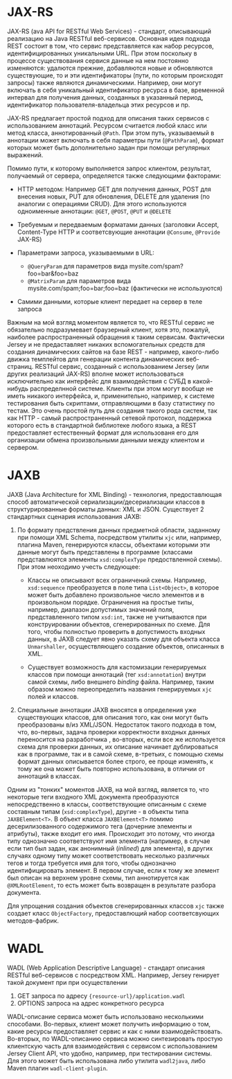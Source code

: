 JAX-RS
======

JAX-RS (ava API for RESTful Web Services) - стандарт, описывающий реализацию на Java RESTful веб-сервисов. 
Основная идея подхода REST состоит в том, что сервис представляется как набор ресурсов, идентифицированных 
уникальными URL. При этом поскольку в процессе существования сервися данные на нем постоянно изменяются: 
удалются прежние, добавляются новые и обновляются существующие, то и эти идентификаторы (пути, по которым происходят 
запросы) также являются динамическими. Например, они могут включать в себя уникальный идентификатор ресурса в базе, 
временной интервал для получения данных, созданных в указанный период, идентификатор пользователя-владельца этих ресурсов и пр.

JAX-RS предлагает простой подход для описания таких сервисов с использованием аннотаций. Ресурсом считается
любой класс или метод класса, аннотированный `@Path`. При этом путь, указываемый в аннотации может включать в себя
параметры пути (`@PathParam`), формат которых может быть дополнительно задан при помощи регулярных выражений. 

Помимо пути, к которому выполняется запрос клиентом, результат, получаемый от сервера, определяется также 
следующими факторами:

* HTTP методом: Например GET для получения данных, POST для внесения новых, PUT для обновления, DELETE для удаления 
(по аналогии с операциями CRUD). Для этого используются одноименные аннотации: `@GET`, `@POST`, `@PUT` и `@DELETE`

* Требуемым и передваемым форматами данных (заголовки Accept, Content-Type HTTP и соответсвующие аннотации `@Consume`, `@Provide` JAX-RS)

* Параметрами запроса, указываемыми в URL:
    - `@QueryParam` для параметров вида mysite.com/spam?foo=bar&foo=baz
    - `@MatrixParam` для параметров вида mysite.com/spam;foo=bar;foo=baz (фактически не используются)

* Самими данными, которые клиент передает на сервер в теле запроса

Важным на мой взгляд моментом является то, что RESTful сервис не обязательно подразумевает браузерный клиент, 
хотя это, пожалуй, наиболее распространенный обращения к таким сервисам. Фактически Jersey и не предаставляет никаких вспомогательных средств для создания динамических сайтов на базе REST - например, какого-либо движка темплейтов для генерации контента
динамических веб-страниц. RESTful сервис, созданный с использованием Jersey (или других реализаций JAX-RS) вполне может
использоваться исключительно как интерфейс для взаимодействия с СУБД в какой-нибудь распределнной системе. 
Клиенты при этом могут вообще не иметь никакого интерфейса, и, применительно, например, к системе тестирования
быть скриптами, отправляющими в базу статистику по тестам. Это очень простой путь для создания 
такого рода систем, так как HTTP - самый распространенный сетевой протокол, поддержка которого есть в стандартной 
библиотеке любого языка, а REST предоставляет естественный формат для использованя его для организации обмена произвольными данными
между клиентом и сервером.

JAXB
====

JAXB (Java Architecture for XML Binding) - технология, предоставлющая способ автоматической сериализации/десериализации классов в структурированные форматы данных: XML и JSON. Существует 2 стандартных сценария использования JAXB:

1. По формату предствления данных предметной области, заданному при помощи XML Schema, посредством утилиты `xjc` или, например, 
плагина Maven, генерируются классы, объектами которыми эти данные могут быть представлены в программе (классами представлюятся 
элементы `xsd:complexType` предоствленной схемы). 
При этом неоходимо учесть следующее:

    * Классы не описывают всех ограничений схемы. Например, `xsd:sequence` преобразуется в поле типа `List<Object>`, в которое может
    быть добавлено произвольное число элементов и в произвольном порядке. Ограничения на простые типы, например, диапазон допустимых значений поля, представленного типом `xsd:int`, также не учитываются при конструировании объектов, сгенерированных по схеме.
    Для того, чтобы полностью проверить в допустимость входных данных, в JAXB следует явно указать схему для объекта класса `Unmarshaller`, осуществляющего создание объектов, описанных в XML.

    * Существует возможность для кастомизации генерируемых классов при помощи аннотаций (тег `xsd:annotation`) внутри самой схемы,
    либо внешнего *binding* файла. Например, таким образом можно переопределить названия генерируемых `xjc` полей и классов.  

2. Специальные аннотации JAXB вносятся в определения уже существующих классов, для описания того, как они могут быть преобразованы 
в/из XML/JSON. Недостаток такого подхода в том, что, во-первых, задача проверки корректности входных данных переносится на разработчика , во-вторых, если все же используется схема для проверки данных, их описание начинает дублироваться как в программе, так и в самой схеме, в-третьих, с помощью схемы формат данных описывается более строго, ее проще изменять, к тому же она может быть повторно использована, в отличии от аннотаций в классах.

Одним из "тонких" моментов JAXB, на мой взгляд, является то, что некоторые теги входного XML документа преобразуются 
непосредственно в классы, соответствующие описанным с схеме составным типам (`xsd:complexType`), другие - в объекты 
типа `JAXBElement<T>`. В объект класса `JAXBElement<T>` помимо десерилизованного содержимого тега (дочерние элементы и атрибуты), 
также входит его имя. Происходит это потому, что иногда типу однозначно соответствуют имя элемента (например, в случае если
тип был задан, как анонимный (*inlined*) для элемента), в других случаях одному типу может соответствовать несколько различных тегов
и тогда требуется имя для того, чтобы однозначно идентифицировать элемент. В первом случае, если к тому же элемент был 
описан на верхнем уровне схемы, тип аннотируется как `@XMLRootElement`, то есть может быть возвращен в результате разбора 
документа.

Для упрощения создания объектов сгенерированных классов `xjc` также создает класс `ObjectFactory`, предоставлющий набор 
соответсвующих методов-фабрик.

WADL
====

WADL (Web Application Descriptive Language) - стандарт описания RESTful веб-сервисов с посредством XML. Например, Jersey генирует такой документ при при осуществлении

1. GET запроса по адресу `{resource-url}/application.wadl`
2. OPTIONS запроса на адрес конкретного ресурса

WADL-описание сервиса может быть использовано несколькими способами. Во-первых, клиент может получить информацию о том, какие ресурсы предоставляет сервис и как с ними взаимодействовать. Во-вторых, по WADL-описанию сервиса можно синтезировать простую клиентскую часть для взаимодействия с сервисом с использованием Jersey Client API, что удобно, например, при тестировании системы. Для этого может быть использована либо утилита `wadl2java`, либо Maven плагин `wadl-client-plugin`.

